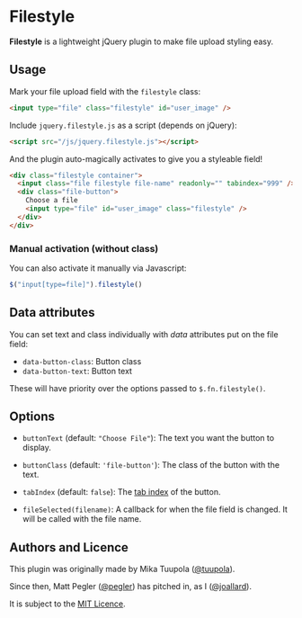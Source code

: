 Filestyle
=========
**Filestyle** is a lightweight jQuery plugin to make file upload styling easy.

Usage
-----
Mark your file upload field with the `filestyle` class:

```html
<input type="file" class="filestyle" id="user_image" />
```

Include `jquery.filestyle.js` as a script (depends on jQuery):

```html
<script src="/js/jquery.filestyle.js"></script>
```

And the plugin auto-magically activates to give you a styleable field!

```html
<div class="filestyle container">
  <input class="file filestyle file-name" readonly="" tabindex="999" />
  <div class="file-button">
    Choose a file
    <input type="file" id="user_image" class="filestyle" />
  </div>
</div>
```

### Manual activation (without class)

You can also activate it manually via Javascript:

```js
$("input[type=file]").filestyle()
```

Data attributes
---------------
You can set text and class individually with *data* attributes put on the file field:

* `data-button-class`: Button class
* `data-button-text`: Button text

These will have priority over the options passed to `$.fn.filestyle()`.


Options
-------
* `buttonText` (default: `"Choose File"`):
    The text you want the button to display.

* `buttonClass` (default: `'file-button'`):
    The class of the button with the text.

* `tabIndex` (default: `false`):
    The [tab index][tabindex] of the button.

* `fileSelected(filename)`:
    A callback for when the file field is changed. It will be called
    with the file name.

[tabindex]: https://developer.mozilla.org/en-US/docs/Web/HTML/Global_attributes#tabindex


Authors and Licence
-------------------
This plugin was originally made by Mika Tuupola ([@tuupola][@tuupola]).

Since then, Matt Pegler ([@pegler][@pegler]) has pitched in, as I
([@joallard][@joallard]).

It is subject to the [MIT Licence][MIT].

[@joallard]: https://github.com/joallard
[@pegler]: https://github.com/pegler
[@tuupola]: https://github.com/tuupola
[MIT]: http://opensource.org/licenses/MIT
